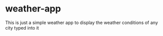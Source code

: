 # weather-app

This is just a simple weather app to display the weather conditions of any city typed into it
